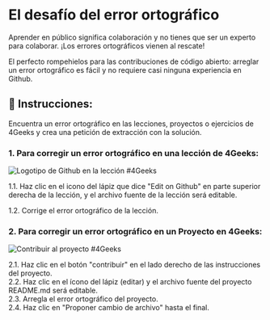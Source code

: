 # El desafío del error ortográfico

Aprender en público significa colaboración y no tienes que ser un experto para colaborar. ¡Los errores ortográficos vienen al rescate!

El perfecto rompehielos para las contribuciones de código abierto: arreglar un error ortográfico es fácil y no requiere casi ninguna experiencia en Github.

## 📝 Instrucciones:

Encuentra un error ortográfico en las lecciones, proyectos o ejercicios de 4Geeks y crea una petición de extracción con la solución.

### 1. Para corregir un error ortográfico en una lección de 4Geeks:  

![Logotipo de Github en la lección #4Geeks](https://github.com/breatheco-de/the-misspell-chalenge/blob/master/github-logo.png?raw=true)

1.1. Haz clic en el icono del lápiz que dice "Edit on Github" en parte superior derecha de la lección, y el archivo fuente de la lección será editable.

1.2. Corrige el error ortográfico de la lección.

### 2. Para corregir un error ortográfico en un Proyecto en 4Geeks:

![Contribuir al proyecto #4Geeks](https://github.com/breatheco-de/the-misspell-chalenge/blob/master/47f0f5df-32df-4367-ad5f-0b838fe6dcb9.png?raw=true)

2.1. Haz clic en el botón "contribuir" en el lado derecho de las instrucciones del proyecto.  
2.2. Haz clic en el ícono del lápiz (editar) y el archivo fuente del proyecto README.md será editable.  
2.3. Arregla el error ortográfico del proyecto.  
2.4. Haz clic en "Proponer cambio de archivo" hasta el final. 
